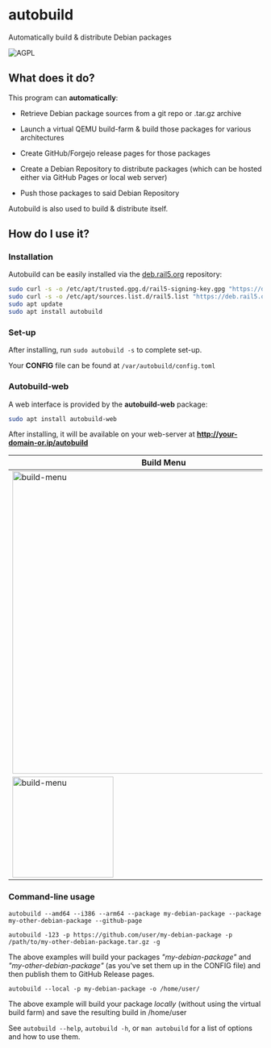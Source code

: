 # autobuild

Automatically build & distribute Debian packages

![AGPL](https://www.gnu.org/graphics/agplv3-with-text-162x68.png)

## What does it do?

This program can **automatically**:

- Retrieve Debian package sources from a git repo or .tar.gz archive

- Launch a virtual QEMU build-farm & build those packages for various architectures

- Create GitHub/Forgejo release pages for those packages

- Create a Debian Repository to distribute packages (which can be hosted either via GitHub Pages or local web server)

- Push those packages to said Debian Repository

Autobuild is also used to build & distribute itself.

## How do I use it?

### Installation

Autobuild can be easily installed via the [deb.rail5.org](https://deb.rail5.org) repository:

```sh
sudo curl -s -o /etc/apt/trusted.gpg.d/rail5-signing-key.gpg "https://deb.rail5.org/rail5-signing-key.gpg"
sudo curl -s -o /etc/apt/sources.list.d/rail5.list "https://deb.rail5.org/rail5.list"
sudo apt update
sudo apt install autobuild
```

### Set-up

After installing, run `sudo autobuild -s` to complete set-up.

Your **CONFIG** file can be found at `/var/autobuild/config.toml`

### Autobuild-web

A web interface is provided by the **autobuild-web** package:

```sh
sudo apt install autobuild-web
```

After installing, it will be available on your web-server at **http://your-domain-or.ip/autobuild**

| Build Menu                                                                                                            | Build Log                                                                                                                    | Build Completed                                                                                                               |
| --------------------------------------------------------------------------------------------------------------------- | ---------------------------------------------------------------------------------------------------------------------------- | ----------------------------------------------------------------------------------------------------------------------------- |
| <img title="" src="https://rail5.org/autobuild/autobuild-web-build-menu.png" alt="build-menu" width="600">         | <img src="https://rail5.org/autobuild/autobuild-web-log-build-in-progress.png" title="" alt="log-progress" width="600">         | <img src="https://rail5.org/autobuild/autobuild-web-log-build-successful.png" title="" alt="log-success" width="600">         |
| <img title="" src="https://rail5.org/autobuild/autobuild-web-mobile-build-menu.jpeg" alt="build-menu" width="200"> | <img title="" src="https://rail5.org/autobuild/autobuild-web-mobile-log-build-in-progress.jpeg" alt="log-progress" width="200"> | <img src="https://rail5.org/autobuild/autobuild-web-mobile-log-build-successful.jpeg" title="" alt="log-success" width="200"> |

### Command-line usage

```
autobuild --amd64 --i386 --arm64 --package my-debian-package --package my-other-debian-package --github-page
```

```
autobuild -123 -p https://github.com/user/my-debian-package -p /path/to/my-other-debian-package.tar.gz -g
```

The above examples will build your packages *"my-debian-package"* and *"my-other-debian-package"* (as you've set them up in the CONFIG file) and then publish them to GitHub Release pages.

```
autobuild --local -p my-debian-package -o /home/user/
```

The above example will build your package *locally* (without using the virtual build farm) and save the resulting build in /home/user

See `autobuild --help`, `autobuild -h`, or `man autobuild` for a list of options and how to use them.

